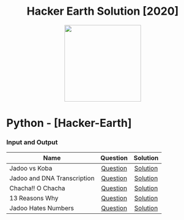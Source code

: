 <h1 align="center">Hacker Earth Solution [2020]</h1>
<p align="center">
<img src="https://i.imgur.com/7OpA3Nz.png" height="200"/>
  </p>


# Python - [Hacker-Earth]

### Input and Output

| Name                        | Question                                                                                                                                     | Solution                                                                                                                          |
| --------------------------- | :------------------------------------------------------------------------------------------------------------------------------------------: | :-------------------------------------------------------------------------------------------------------------------------------: |
| Jadoo vs Koba               | [Question](https://www.hackerearth.com/practice/python/getting-started/input-and-output/practice-problems/golf/jadoo-vs-koba/)               | [Solution](https://github.com/j471n/Hacker-Earth/blob/master/Python/Input%20and%20Output/01_Jadoo%20vs%20Koba.py)                 |
| Jadoo and DNA Transcription | [Question](https://www.hackerearth.com/practice/python/getting-started/input-and-output/practice-problems/golf/jadoo-and-dna-transcription/) | [Solution](https://github.com/j471n/Hacker-Earth/blob/master/Python/Input%20and%20Output/02_Jadoo%20and%20DNA%20Transcription.py) |
| Chacha!! O Chacha           | [Question](https://www.hackerearth.com/practice/python/getting-started/input-and-output/practice-problems/algorithm/chacha-o-chacha/)        | [Solution](https://github.com/j471n/Hacker-Earth/blob/master/Python/Input%20and%20Output/03_Chacha!!%20O%20Chachy.py)             |
| 13 Reasons Why              | [Question](https://www.hackerearth.com/practice/python/getting-started/input-and-output/practice-problems/algorithm/its-easy-1/)             | [Solution](https://github.com/j471n/Hacker-Earth/blob/master/Python/Input%20and%20Output/04_13%20Reasons%20Why.py)                |
| Jadoo Hates Numbers         | [Question](https://www.hackerearth.com/practice/python/getting-started/input-and-output/practice-problems/golf/jadoo-hates-numbers/)         | [Solution](https://github.com/j471n/Hacker-Earth/blob/master/Python/Input%20and%20Output/05_%20Jadoo%20Hates%20Numbers.py)        |
